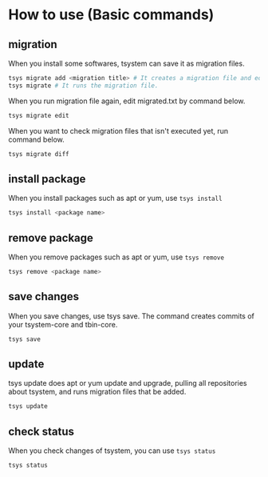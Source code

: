 # How to use (Basic commands)

## migration
When you install some softwares, tsystem can save it as migration files.

```bash
tsys migrate add <migration title> # It creates a migration file and edit it.
tsys migrate # It runs the migration file.
```

When you run migration file again, edit migrated.txt by command below.
```bash
tsys migrate edit
```

When you want to check migration files that isn't executed yet, run command below.
```bash
tsys migrate diff
```

## install package
When you install packages such as apt or yum, use `tsys install`
```bash
tsys install <package name>
```

## remove package
When you remove packages such as apt or yum, use `tsys remove`
```bash
tsys remove <package name>
```

## save changes
When you save changes, use tsys save. The command creates commits of your tsystem-core and tbin-core.
```bash
tsys save
```

## update
tsys update does apt or yum update and upgrade, pulling all repositories about tsystem, and runs migration files that be added.
```bash
tsys update
```

## check status
When you check changes of tsystem, you can use `tsys status`
```bash
tsys status
```
